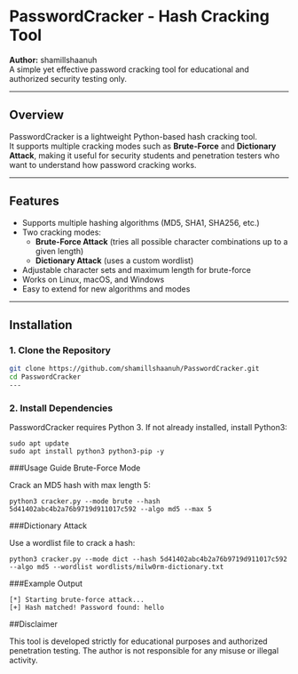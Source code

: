 #  PasswordCracker - Hash Cracking Tool
**Author:** shamillshaanuh  
A simple yet effective password cracking tool for educational and authorized security testing only.

---

##  Overview
PasswordCracker is a lightweight Python-based hash cracking tool.  
It supports multiple cracking modes such as **Brute-Force** and **Dictionary Attack**, making it useful for security students and penetration testers who want to understand how password cracking works.

---

##  Features
- Supports multiple hashing algorithms (MD5, SHA1, SHA256, etc.)
- Two cracking modes:
  - **Brute-Force Attack** (tries all possible character combinations up to a given length)
  - **Dictionary Attack** (uses a custom wordlist)
- Adjustable character sets and maximum length for brute-force
- Works on Linux, macOS, and Windows
- Easy to extend for new algorithms and modes

---

##  Installation

### 1. Clone the Repository
```bash
git clone https://github.com/shamillshaanuh/PasswordCracker.git
cd PasswordCracker
---
```
### 2. Install Dependencies

PasswordCracker requires Python 3.
If not already installed, install Python3:
```
sudo apt update
sudo apt install python3 python3-pip -y
```
###Usage Guide
Brute-Force Mode

Crack an MD5 hash with max length 5:
```
python3 cracker.py --mode brute --hash 5d41402abc4b2a76b9719d911017c592 --algo md5 --max 5
```
###Dictionary Attack

Use a wordlist file to crack a hash:
```
python3 cracker.py --mode dict --hash 5d41402abc4b2a76b9719d911017c592 --algo md5 --wordlist wordlists/milw0rm-dictionary.txt
```
###Example Output
```
[*] Starting brute-force attack...
[+] Hash matched! Password found: hello
```
##Disclaimer

This tool is developed strictly for educational purposes and authorized penetration testing.
The author is not responsible for any misuse or illegal activity.
